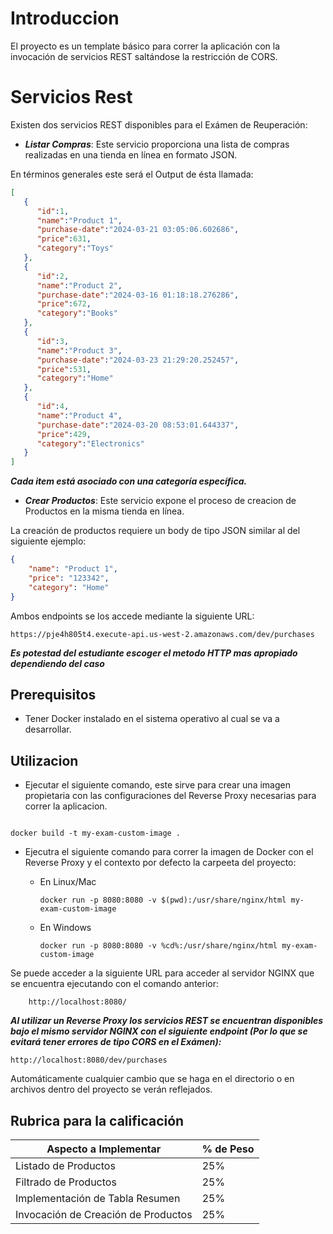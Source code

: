 # Introduccion

El proyecto es un template básico para correr la aplicación con la invocación de servicios REST saltándose la restricción de CORS.

# Servicios Rest

Existen dos servicios REST disponibles para el Exámen de Reuperación:

- ***Listar Compras***: Este servicio proporciona una lista de compras realizadas en una tienda en línea en formato JSON.

En términos generales este será el Output de ésta llamada:

```json
[
   {
      "id":1,
      "name":"Product 1",
      "purchase-date":"2024-03-21 03:05:06.602686",
      "price":631,
      "category":"Toys"
   },
   {
      "id":2,
      "name":"Product 2",
      "purchase-date":"2024-03-16 01:18:18.276286",
      "price":672,
      "category":"Books"
   },
   {
      "id":3,
      "name":"Product 3",
      "purchase-date":"2024-03-23 21:29:20.252457",
      "price":531,
      "category":"Home"
   },
   {
      "id":4,
      "name":"Product 4",
      "purchase-date":"2024-03-20 08:53:01.644337",
      "price":429,
      "category":"Electronics"
   }
]
```

***Cada item está asociado con una categoría específica.***

- ***Crear Productos***: Este servicio expone el proceso de creacion de Productos en la misma tienda en línea.

La creación de productos requiere un body de tipo JSON similar al del siguiente ejemplo:

```json
{
    "name": "Product 1",    
    "price": "123342",
    "category": "Home"
}
```

Ambos endpoints se los accede mediante la siguiente URL:


```
https://pje4h805t4.execute-api.us-west-2.amazonaws.com/dev/purchases
```
***Es potestad del estudiante escoger el metodo HTTP mas apropiado dependiendo del caso***

## Prerequisitos

- Tener Docker instalado en el sistema operativo al cual se va a desarrollar.

## Utilizacion

- Ejecutar el siguiente comando, este sirve para crear una imagen propietaria con las configuraciones del Reverse Proxy necesarias para correr la aplicacion.

```

docker build -t my-exam-custom-image .

```

- Ejecutra el siguiente comando para correr la imagen de Docker con el Reverse Proxy y el contexto por defecto la carpeeta del proyecto:

    - En Linux/Mac
        ```
        docker run -p 8080:8080 -v $(pwd):/usr/share/nginx/html my-exam-custom-image
        ```

    - En Windows
        ```
        docker run -p 8080:8080 -v %cd%:/usr/share/nginx/html my-exam-custom-image
        ```

Se puede acceder a la siguiente URL para acceder al servidor NGINX que se encuentra ejecutando con el comando anterior:

```
    http://localhost:8080/
```

***Al utilizar un Reverse Proxy los servicios REST se encuentran disponibles bajo el mismo servidor NGINX con el siguiente endpoint (Por lo que se evitará tener errores de tipo CORS en el Exámen):***

```
http://localhost:8080/dev/purchases
```


Automáticamente cualquier cambio que se haga en el directorio o en archivos dentro del proyecto se verán reflejados.

## Rubrica para la calificación

| Aspecto a Implementar      | % de Peso |
| ----------- | ----------- |
| Listado de Productos      | 25%       |
| Filtrado de Productos   | 25%        |
| Implementación de Tabla Resumen   | 25%        |
| Invocación de Creación de Productos  | 25%        |
